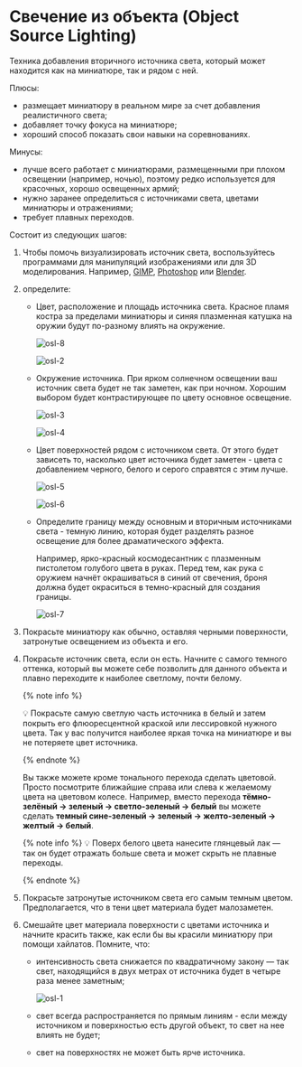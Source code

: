 # Свечение из объекта (Object Source Lighting)

Техника добавления вторичного источника света, который может находится как на миниатюре, так и рядом с ней.

Плюсы:

- размещает миниатюру в реальном мире за счет добавления реалистичного света;
- добавляет точку фокуса на миниатюре;
- хороший способ показать свои навыки на соревнованиях.

Минусы:

- лучше всего работает с миниатюрами, размещенными при плохом освещении (например, ночью), поэтому редко используется для красочных, хорошо освещенных армий;
- нужно заранее определиться с источниками света, цветами миниатюры и отражениями;
- требует плавных переходов.

Состоит из следующих шагов:

1. Чтобы помочь визуализировать источник света, воспользуйтесь программами для манипуляций изображениями или для 3D моделирования. Например, [GIMP](https://www.gimp.org/), [Photoshop](https://www.adobe.com/ru/products/photoshop.html) или [Blender](https://www.blender.org/).
    
2. определите:
    
    - Цвет, расположение и площадь источника света. Красное пламя костра за пределами миниатюры и синяя плазменная катушка на оружии будут по-разному влиять на окружение.
        
        ![osl-8](../_images/osl/osl-8.png)
        
        ![osl-2](../_images/osl/osl-2.png)
        
    - Окружение источника. При ярком солнечном освещении ваш источник света будет не так заметен, как при ночном. Хорошим выбором будет контрастирующее по цвету основное освещение.
        
        ![osl-3](../_images/osl/osl-3.png)
        
        ![osl-4](../_images/osl/osl-4.png)
        
    - Цвет поверхностей рядом с источником света. От этого будет зависеть то, насколько цвет источника будет заметен - цвета с добавлением черного, белого и серого справятся с этим лучше.
        
        ![osl-5](../_images/osl/osl-5.png)
        
        ![osl-6](../_images/osl/osl-6.png)
        
    - Определите границу между основным и вторичным источниками света - темную линию, которая будет разделять разное освещение для более драматического эффекта.
        
        Например, ярко-красный космодесантник с плазменным пистолетом голубого цвета в руках. Перед тем, как рука с оружием начнёт окрашиваться в синий от свечения, броня должна будет окраситься в темно-красный для создания границы.
        
        ![osl-7](../_images/osl/osl-7.png)
        
3. Покрасьте миниатюру как обычно, оставляя черными поверхности, затронутые освещением из объекта и его.
4. Покрасьте источник света, если он есть. Начните с самого темного оттенка, который вы можете себе позволить для данного объекта и плавно переходите к наиболее светлому, почти белому.
    
    {% note info %}

    💡 Покрасьте самую светлую часть источника в белый и затем покрыть его флюоресцентной краской или лессировкой нужного цвета. Так у вас получится наиболее яркая точка на миниатюре и вы не потеряете цвет источника.
    
    {% endnote %}
    
    Вы также можете кроме тонального перехода сделать цветовой. Просто посмотрите ближайшие справа или слева к желаемому цвета на цветовом колесе. Например, вместо перехода **тёмно-зелёный → зеленый → светло-зеленый → белый** вы можете сделать **темный сине-зеленый → зеленый → желто-зеленый → желтый → белый**.
    
    {% note info %}
    💡 Поверх белого цвета нанесите глянцевый лак — так он будет отражать больше света и может скрыть не плавные переходы.
    
    {% endnote %}
    
5. Покрасьте затронутые источником света его самым темным цветом. Предполагается, что в тени цвет материала будет малозаметен.
6. Смешайте цвет материала поверхности с цветами источника и начните красить также, как если бы вы красили миниатюру при помощи хайлатов. Помните, что:
    - интенсивность света снижается по квадратичному закону — так свет, находящийся в двух метрах от источника будет в четыре раза менее заметным;
        
        ![osl-1](../_images/osl/osl-1.png)
        
    - свет всегда распространяется по прямым линиям - если между источником и поверхностью есть другой объект, то свет на нее влиять не будет;
    - свет на поверхностях не может быть ярче источника.